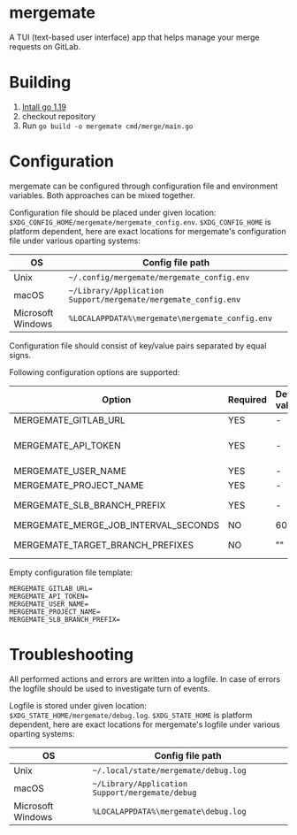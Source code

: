 # mergemate
A TUI (text-based user interface) app that helps manage your merge requests on GitLab.

# Building
1. [Intall go 1.19](https://go.dev/doc/install) 
2. checkout repository
3. Run `go build -o mergemate cmd/merge/main.go` 

# Configuration
mergemate can be configured through configuration file and environment variables. Both approaches can be mixed together.

Configuration file should be placed under given location: `$XDG_CONFIG_HOME/mergemate/mergemate_config.env`.
`$XDG_CONFIG_HOME` is platform dependent, here are exact locations for mergemate's configuration file under various oparting systems:

| OS                | Config file path                                               |
|-------------------|----------------------------------------------------------------|
| Unix              | `~/.config/mergemate/mergemate_config.env`                     |
| macOS             | `~/Library/Application Support/mergemate/mergemate_config.env` |
| Microsoft Windows | `%LOCALAPPDATA%\mergemate\mergemate_config.env`                |

Configuration file should consist of key/value pairs separated by equal signs.

Following configuration options are supported:

| Option                               | Required | Default value | Description                                                                                                               |
|--------------------------------------|----------|:--------------|---------------------------------------------------------------------------------------------------------------------------|
| MERGEMATE_GITLAB_URL                 | YES      | -             | Your gitlab instance URL.                                                                                                 |
| MERGEMATE_API_TOKEN                  | YES      | -             | Your gitlab api token: https://docs.gitlab.com/ee/user/profile/personal_access_tokens.html#create-a-personal-access-token |
| MERGEMATE_USER_NAME                  | YES      | -             | Your gitlab user name.                                                                                                    |
| MERGEMATE_PROJECT_NAME               | YES      | -             | Name of the project where merge requests will be managed                                                                  |
| MERGEMATE_SLB_BRANCH_PREFIX          | YES      | -             | Branch prefix you use to distinguish your branches from those of your teammates.                                          |
| MERGEMATE_MERGE_JOB_INTERVAL_SECONDS | NO       | 60            | Time between two executions of background merge job.                                                                      |
| MERGEMATE_TARGET_BRANCH_PREFIXES     | NO       | ""            | Comma separated list of prefixes that match branches which should be shown on target branch list, i.e, master,Version_.   |

Empty configuration file template:
```
MERGEMATE_GITLAB_URL=
MERGEMATE_API_TOKEN=
MERGEMATE_USER_NAME=
MERGEMATE_PROJECT_NAME=
MERGEMATE_SLB_BRANCH_PREFIX=
```
# Troubleshooting
All performed actions and errors are written into a logfile. In case of errors the logfile should be used to investigate turn of events.  

Logfile is stored under given location: `$XDG_STATE_HOME/mergemate/debug.log`.
`$XDG_STATE_HOME` is platform dependent, here are exact locations for mergemate's logfile under various oparting systems:

| OS                | Config file path                                |
|-------------------|-------------------------------------------------|
| Unix              | `~/.local/state/mergemate/debug.log`            |
| macOS             | `~/Library/Application Support/mergemate/debug` |
| Microsoft Windows | `%LOCALAPPDATA%\mergemate\debug.log`            |




